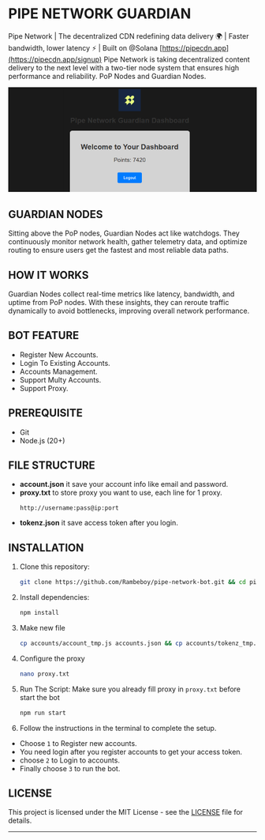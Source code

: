 # PIPE NETWORK GUARDIAN

Pipe Network | The decentralized CDN redefining data delivery 🌍 | Faster bandwidth, lower latency ⚡ | Built on @Solana [https://pipecdn.app](https://pipecdn.app/signup)
Pipe Network is taking decentralized content delivery to the next level with a two-tier node system that ensures high performance and reliability. PoP Nodes and Guardian Nodes.

![pipe-network](assets/image-1.png)

## GUARDIAN NODES

Sitting above the PoP nodes, Guardian Nodes act like watchdogs. They continuously monitor network health, gather telemetry data, and optimize routing to ensure users get the fastest and most reliable data paths.

## HOW IT WORKS

Guardian Nodes collect real-time metrics like latency, bandwidth, and uptime from PoP nodes.
With these insights, they can reroute traffic dynamically to avoid bottlenecks, improving overall network performance.

## BOT FEATURE

- Register New Accounts.
- Login To Existing Accounts.
- Accounts Management.
- Support Multy Accounts.
- Support Proxy.

## PREREQUISITE

- Git
- Node.js (20+)

## FILE STRUCTURE

- **account.json** it save your account info like email and password.
- **proxy.txt** to store proxy you want to use, each line for 1 proxy.
  ```
  http://username:pass@ip:port
  ```
- **tokenz.json** it save access token after you login.

## INSTALLATION

1. Clone this repository:
   ```bash
   git clone https://github.com/Rambeboy/pipe-network-bot.git && cd pipe-network-bot
   ```

2. Install dependencies:
   ```bash
   npm install
   ```

3. Make new file
   ```bash
   cp accounts/account_tmp.js accounts.json && cp accounts/tokenz_tmp.js tokenz.json
   ```

4. Configure the proxy
   ```bash
   nano proxy.txt
   ```

5. Run The Script: Make sure you already fill proxy in `proxy.txt` before start the bot
   
   ```bash
   npm run start
   ```

6. Follow the instructions in the terminal to complete the setup.
- Choose `1` to Register new accounts.
- You need login after you register accounts to get your access token.
- choose `2` to Login to accounts.
- Finally choose `3` to run the bot.

## LICENSE

This project is licensed under the MIT License - see the [LICENSE](LICENSE) file for details.

---
